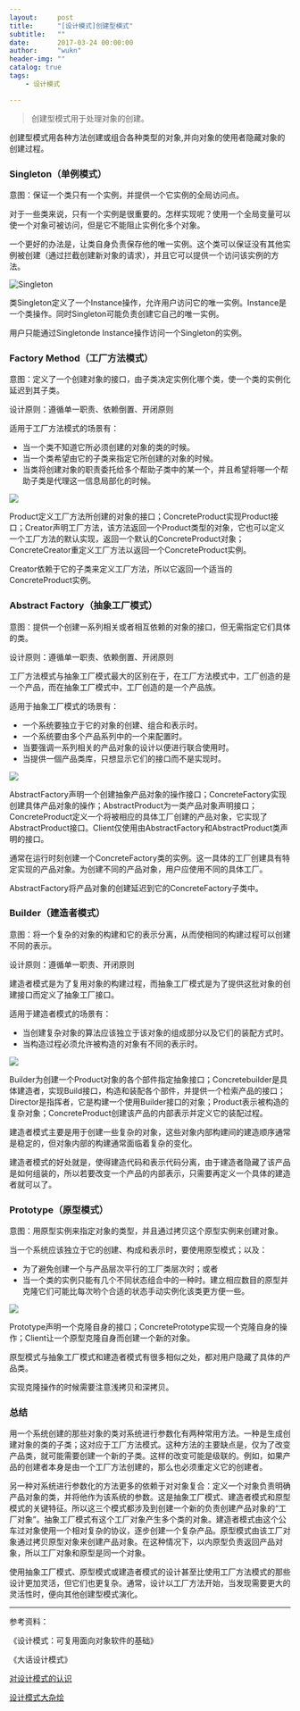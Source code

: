 ```yaml
---
layout:     post
title:      "[设计模式]创建型模式"
subtitle:   ""
date:       2017-03-24 00:00:00
author:     "wukn"
header-img: ""
catalog: true
tags:
    - 设计模式

---
```


> 创建型模式用于处理对象的创建。

创建型模式用各种方法创建或组合各种类型的对象,并向对象的使用者隐藏对象的创建过程。

### Singleton（单例模式）

意图：保证一个类只有一个实例，并提供一个它实例的全局访问点。

对于一些类来说，只有一个实例是很重要的。怎样实现呢？使用一个全局变量可以使一个对象可被访问，但是它不能阻止实例化多个对象。

一个更好的办法是，让类自身负责保存他的唯一实例。这个类可以保证没有其他实例被创建（通过拦截创建新对象的请求），并且它可以提供一个访问该实例的方法。

![Singleton](/img/post/design-pattern/singleton.png)

类Singleton定义了一个Instance操作，允许用户访问它的唯一实例。Instance是一个类操作。同时Singleton可能负责创建它自己的唯一实例。

用户只能通过Singletonde Instance操作访问一个Singleton的实例。

### Factory Method（工厂方法模式）

意图：定义了一个创建对象的接口，由子类决定实例化哪个类，使一个类的实例化延迟到其子类。

设计原则：遵循单一职责、依赖倒置、开闭原则

适用于工厂方法模式的场景有：

* 当一个类不知道它所必须创建的对象的类的时候。
* 当一个类希望由它的子类来指定它所创建的对象的时候。
* 当类将创建对象的职责委托给多个帮助子类中的某一个，并且希望将哪一个帮助子类是代理这一信息局部化的时候。

![](/img/post/design-pattern/factory-method.png)

Product定义工厂方法所创建的对象的接口；ConcreteProduct实现Product接口；Creator声明工厂方法，该方法返回一个Product类型的对象，它也可以定义一个工厂方法的默认实现，返回一个默认的ConcreteProduct对象；ConcreteCreator重定义工厂方法以返回一个ConcreteProduct实例。

Creator依赖于它的子类来定义工厂方法，所以它返回一个适当的ConcreteProduct实例。

### Abstract Factory（抽象工厂模式）

意图：提供一个创建一系列相关或者相互依赖的对象的接口，但无需指定它们具体的类。

设计原则：遵循单一职责、依赖倒置、开闭原则

工厂方法模式与抽象工厂模式最大的区别在于，在工厂方法模式中，工厂创造的是一个产品，而在抽象工厂模式中，工厂创造的是一个产品族。

适用于抽象工厂模式的场景有：

* 一个系统要独立于它的对象的创建、组合和表示时。
* 一个系统要由多个产品系列中的一个来配置时。
* 当要强调一系列相关的产品对象的设计以便进行联合使用时。
* 当提供一個产品类库，只想显示它们的接口而不是实现时。

![](/img/post/design-pattern/abstract-factory.png)

AbstractFactory声明一个创建抽象产品对象的操作接口；ConcreteFactory实现创建具体产品对象的操作；AbstractProduct为一类产品对象声明接口；ConcreteProduct定义一个将被相应的具体工厂创建的产品对象，它实现了AbstractProduct接口。Client仅使用由AbstractFactory和AbstractProduct类声明的接口。

通常在运行时刻创建一个ConcreteFactory类的实例。这一具体的工厂创建具有特定实现的产品对象。为创建不同的产品对象，用户应使用不同的具体工厂。

AbstractFactory将产品对象的创建延迟到它的ConcreteFactory子类中。

### Builder（建造者模式）

意图：将一个复杂的对象的构建和它的表示分离，从而使相同的构建过程可以创建不同的表示。

设计原则：遵循单一职责、开闭原则

建造者模式是为了复用对象的构建过程，而抽象工厂模式是为了提供这批对象的创建接口而定义了抽象工厂接口。

适用于建造者模式的场景有：

* 当创建复杂对象的算法应该独立于该对象的组成部分以及它们的装配方式时。
* 当构造过程必须允许被构造的对象有不同的表示时。

![](/img/post/design-pattern/builder.png)

Builder为创建一个Product对象的各个部件指定抽象接口；Concretebuilder是具体建造者，实现Build接口，构造和装配各个部件，并提供一个检索产品的接口；Director是指挥者，它是构建一个使用Builder接口的对象；Product表示被构造的复杂对象；ConcreteProduct创建该产品的内部表示并定义它的装配过程。

建造者模式主要是用于创建一些复杂的对象，这些对象内部构建间的建造顺序通常是稳定的，但对象内部的构建通常面临着复杂的变化。

建造者模式的好处就是，使得建造代码和表示代码分离，由于建造者隐藏了该产品是如何组装的，所以若要改变一个产品的内部表示，只需要再定义一个具体的建造者就可以了。

### Prototype（原型模式）

意图：用原型实例来指定对象的类型，并且通过拷贝这个原型实例来创建对象。

当一个系统应该独立于它的创建、构成和表示时，要使用原型模式；以及：

* 为了避免创建一个与产品层次平行的工厂类层次时；或者
* 当一个类的实例只能有几个不同状态组合中的一种时。建立相应数目的原型并克隆它们可能比每次哟个合适的状态手动实例化该类更方便一些。

![](/img/post/design-pattern/prototype.png)

Prototype声明一个克隆自身的接口；ConcretePrototype实现一个克隆自身的操作；Client让一个原型克隆自身而创建一个新的对象。

原型模式与抽象工厂模式和建造者模式有很多相似之处，都对用户隐藏了具体的产品类。

实现克隆操作的时候需要注意浅拷贝和深拷贝。

### 总结

用一个系统创建的那些对象的类对系统进行参数化有两种常用方法。一种是生成创建对象的类的子类；这对应于工厂方法模式。这种方法的主要缺点是，仅为了改变产品类，就可能需要创建一个新的子类。这样的改变可能是级联的。例如，如果产品的创建者本身是由一个工厂方法创建的，那么也必须重定义它的创建者。

另一种对系统进行参数化的方法更多的依赖于对对象复合：定义一个对象负责明确产品对象的类，并将他作为该系统的参数。这是抽象工厂模式、建造者模式和原型模式的关键特征。所以这三个模式都涉及到创建一个新的负责创建产品对象的“工厂对象”。抽象工厂模式有这个工厂对象产生多个类的对象。建造者模式由这个公车过对象使用一个相对复杂的协议，逐步创建一个复杂产品。原型模式由该工厂对象通过拷贝原型对象来创建产品对象。在这种情况下，以内原型负责返回产品对象，所以工厂对象和原型是同一个对象。

使用抽象工厂模式、原型模式或建造者模式的设计甚至比使用工厂方法模式的那些设计更加灵活，但它们也更复杂。通常，设计以工厂方法开始，当发现需要更大的灵活性时，便向其他创建型模式演化。

---

参考资料：

《设计模式：可复用面向对象软件的基础》

《大话设计模式》

[对设计模式的认识](http://www.cnblogs.com/loofywang/p/MyUnderstandingOfDesignPattern1.html)

[设计模式大杂烩](http://www.cnblogs.com/zuoxiaolong/p/pattern26.html)
